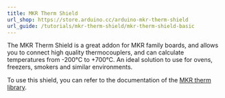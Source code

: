 ```yaml
---
title: MKR Therm Shield
url_shop: https://store.arduino.cc/arduino-mkr-therm-shield
url_guide: /tutorials/mkr-therm-shield/mkr-therm-shield-basic
---
```


The MKR Therm Shield is a great addon for MKR family boards, and allows you to connect high quality thermocouplers, and can calculate temperatures from -200°C to +700°C. An ideal solution to use for ovens, freezers, smokers and similar environments.

To use this shield, you can refer to the documentation of the [MKR therm library](https://www.arduino.cc/reference/en/libraries/arduino_mkrtherm/).